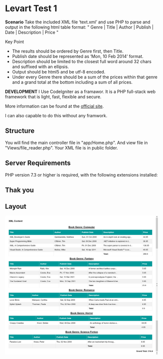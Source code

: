 # Levart Test 1
**Scenario**
Take the included XML file ‘text.xml’ and use PHP to parse and output in the following html table format:
" Genre	| Title	| Author | Publish | Date | Description	| Price "

Key Point
*	The results should be ordered by Genre first, then Title.
*	Publish date should be represented as ‘Mon, 10 Feb  2014’ format.
*	Description should be limited to the closest full word around 32 chars and suffixed with an ellipsis.
*	Output should be html5 and be utf-8 encoded.
*	Under every Genre there should be a sum of the prices within that genre and a grand total at the bottom including a sum of all prices.


**DEVELOPMENT** 
I Use CodeIgniter as a framawor. It is a PHP full-stack web framework that is light, fast, flexible and secure.

More information can be found at the [official site](http://codeigniter.com).

I can also capable to do this without any framwork. 

## Structure
You will find the main controller file in "app/Home.php".
And view file in "Views/file_reader.php".
Your XML file is in public folder.

## Server Requirements

PHP version 7.3 or higher is required, with the following extensions installed:

## Thak you

## Layout
![](./screenShoot/Welcome-to-XML-File-Reader-.png)
